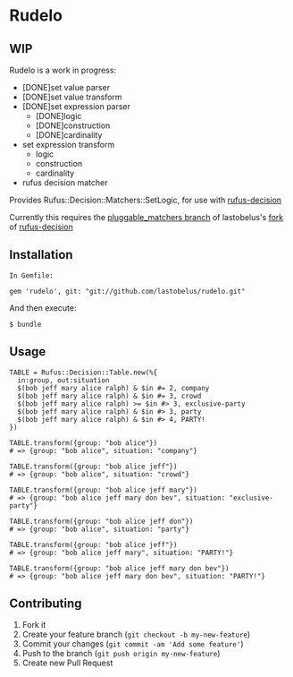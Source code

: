 # Rudelo

## WIP
Rudelo is a work in progress:
  * [DONE]set value parser
  * [DONE]set value transform
  * [DONE]set expression parser
    * [DONE]logic
    * [DONE]construction
    * [DONE]cardinality
  * set expression transform
    * logic
    * construction
    * cardinality
  * rufus decision matcher

Provides Rufus::Decision::Matchers::SetLogic, for use with [rufus-decision][1]

Currently this requires the [pluggable_matchers branch][2] of lastobelus's [fork][3] of [rufus-decision][1]

## Installation

    In Gemfile:

    gem 'rudelo', git: "git://github.com/lastobelus/rudelo.git"

And then execute:

    $ bundle

## Usage

    TABLE = Rufus::Decision::Table.new(%{
      in:group, out:situation
      $(bob jeff mary alice ralph) & $in #= 2, company
      $(bob jeff mary alice ralph) & $in #= 3, crowd
      $(bob jeff mary alice ralph) >= $in #> 3, exclusive-party
      $(bob jeff mary alice ralph) & $in #> 3, party
      $(bob jeff mary alice ralph) & $in #> 4, PARTY!
    })

    TABLE.transform({group: "bob alice"})
    # => {group: "bob alice", situation: "company"}

    TABLE.transform({group: "bob alice jeff"})
    # => {group: "bob alice", situation: "crowd"}

    TABLE.transform({group: "bob alice jeff mary"})
    # => {group: "bob alice jeff mary don bev", situation: "exclusive-party"}

    TABLE.transform({group: "bob alice jeff don"})
    # => {group: "bob alice", situation: "party"}

    TABLE.transform({group: "bob alice jeff"})
    # => {group: "bob alice jeff mary", situation: "PARTY!"}

    TABLE.transform({group: "bob alice jeff mary don bev"})
    # => {group: "bob alice jeff mary don bev", situation: "PARTY!"}



## Contributing

1. Fork it
2. Create your feature branch (`git checkout -b my-new-feature`)
3. Commit your changes (`git commit -am 'Add some feature'`)
4. Push to the branch (`git push origin my-new-feature`)
5. Create new Pull Request

[1]: https://github.com/jmettraux/rufus-decision
[2]: https://github.com/lastobelus/rufus-decision/tree/pluggable_matchers
[3]: https://github.com/lastobelus/rufus-decision